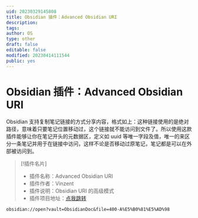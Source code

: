 ```yaml
---
uid: 20230329145808
title: Obsidian 插件：Advanced Obsidian URI
description: 
tags: 
author: OS
type: other
draft: false
editable: false
modified: 20230414111544
public: yes
---
```


# Obsidian 插件：Advanced Obsidian URI

Obsidian 支持复制笔记链接的方式分享内容，格式如上：这种链接使用的是绝对路径，意味着只要笔记位置移动过，这个链接就不能访问到文件了。所以使用这款插件能够让你在笔记开头的元数据区，定义如 uuid 等唯一字段及值，唯一的来区分一条笔记并用于在链接中访问，这样不论是否移动过原笔记，笔记都是可以在外部被访问到。

> [!插件名片]
> - 插件名称：Advanced Obsidian URI
> - 插件作者：Vinzent
> - 插件说明：Obsidian URI 的高级模式
> - 插件项目地址：[点我跳转](https://github.com/Vinzent03/obsidian-advanced-uri)

```URI
obsidian://open?vault=ObsidianDoc&file=400-A%E5%B0%81%E5%AD%98
```

```

```